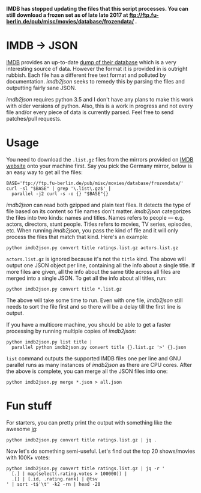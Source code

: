 **IMDB has stopped updating the files that this script processes. You
can still download a frozen set as of late late 2017 at
ftp://ftp.fu-berlin.de/pub/misc/movies/database/frozendata/ .**

IMDB -> JSON
============

[IMDB][] provides an up-to-date [dump of their database][dump] which is
a very interesting source of data. However the format it is provided in
is outright rubbish. Each file has a different free text format and
polluted by documentation. *imdb2json* seeks to remedy this by parsing
the files and outputting fairly sane JSON.

*imdb2json* requires python 3.5 and I don't have any plans to make this
work with older versions of python. Also, this is a work in progress and
not every file and/or every piece of data is currently parsed. Feel free
to send patches/pull requests.

Usage
=====

You need to download the `.list.gz` files from the mirrors provided on
[IMDB website][dump] onto your machine first. Say you pick the Germany
mirror, below is an easy way to get all the files:

    BASE='ftp://ftp.fu-berlin.de/pub/misc/movies/database/frozendata/'
    curl -sl "$BASE" | grep '\.list\.gz$' |
      parallel -j2 curl -s -o {} "$BASE"{}

*imdb2json* can read both gzipped and plain text files. It detects the
type of file based on its content so file names don't matter.
*imdb2json* categorizes the files into two kinds: names and titles.
Names refers to people — e.g. actors, directors, stunt people. Titles
refers to movies, TV series, episodes, etc. When running *imdb2json*,
you pass the kind of file and it will only process the files that match
that kind. Here's an example:

    python imdb2json.py convert title ratings.list.gz actors.list.gz

`actors.list.gz` is ignored because it's not the `title` kind. The above
will output one JSON object per line, containing all the info about a
single title. If more files are given, all the info about the same title
across all files are merged into a single JSON. To get all the info
about all titles, run:

    python imdb2json.py convert title *.list.gz

The above will take some time to run. Even with one file, *imdb2json*
still needs to sort the file first and so there will be a delay till the
first line is output.

If you have a multicore machine, you should be able to get a faster
processing by running multiple copies of *imdb2json*:

    python imdb2json.py list title |
      parallel python imdb2json.py convert title {}.list.gz '>' {}.json

`list` command outputs the supported IMDB files one per line and GNU
parallel runs as many instances of *imdb2json* as there are CPU cores.
After the above is complete, you can merge all the JSON files into one:

    python imdb2json.py merge *.json > all.json

Fun stuff
=========

For starters, you can pretty print the output with something like the
awesome [jq][]:

    python imdb2json.py convert title ratings.list.gz | jq .

Now let's do something semi-useful. Let's find out the top 20
shows/movies with 100K+ votes:

    python imdb2json.py convert title ratings.list.gz | jq -r '
      [.] | map(select(.rating.votes > 100000)) |
      .[] | [.id, .rating.rank] | @tsv
    ' | sort -t$'\t' -k2 -rn | head -20

[IMDB]: http://www.imdb.com/
[dump]: http://www.imdb.com/interfaces
[jq]: https://stedolan.github.io/jq/
